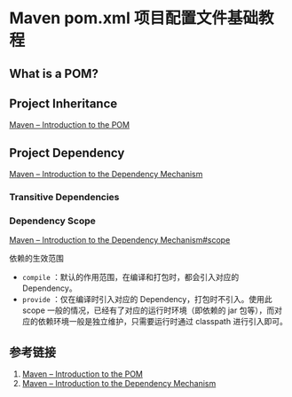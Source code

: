 # Maven pom.xml 项目配置文件基础教程

## What is a POM?

## Project Inheritance

[Maven – Introduction to the POM](https://maven.apache.org/guides/introduction/introduction-to-the-pom.html#project-inheritance)

## Project Dependency

[Maven – Introduction to the Dependency Mechanism](https://maven.apache.org/guides/introduction/introduction-to-dependency-mechanism.html)

### Transitive Dependencies

### Dependency Scope

[Maven – Introduction to the Dependency Mechanism#scope](https://maven.apache.org/guides/introduction/introduction-to-dependency-mechanism.html#dependency-scope)

依赖的生效范围
- `compile` ：默认的作用范围，在编译和打包时，都会引入对应的 Dependency。
- `provide` ：仅在编译时引入对应的 Dependency，打包时不引入。使用此 scope 一般的情况，已经有了对应的运行时环境（即依赖的 jar 包等），而对应的依赖环境一般是独立维护，只需要运行时通过 classpath 进行引入即可。

## 参考链接

1. [Maven – Introduction to the POM](https://maven.apache.org/guides/introduction/introduction-to-the-pom.html)
2. [Maven – Introduction to the Dependency Mechanism](https://maven.apache.org/guides/introduction/introduction-to-dependency-mechanism.html)